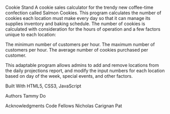 Cookie Stand
A cookie sales calculator for the trendy new coffee-time confection called Salmon Cookies. This program calculates the number of cookies each location must make every day so that it can manage its supplies inventory and baking schedule. The number of cookies is calculated with consideration for the hours of operation and a few factors unique to each location:

The minimum number of customers per hour.
The maximum number of customers per hour.
The average number of cookies purchased per customer.

This adaptable program allows admins to add and remove locations from the daily projections report, and modify the input numbers for each location based on day of the week, special events, and other factors. 


Built With
HTML5, CSS3, JavaScript

Authors
Tammy Do

Acknowledgments
Code Fellows
Nicholas Carignan
Pat